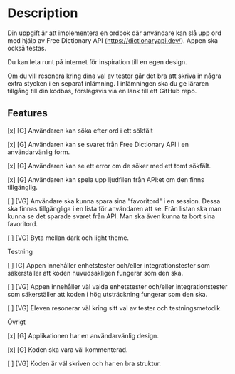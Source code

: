 # Description

Din uppgift är att implementera en ordbok där användare kan slå upp ord med hjälp av Free Dictionary API (https://dictionaryapi.dev/). Appen ska också testas.

Du kan leta runt på internet för inspiration till en egen design.

Om du vill resonera kring dina val av tester går det bra att skriva in några extra stycken i en separat inlämning. I inlämningen ska du ge läraren tillgång till din kodbas, förslagsvis via en länk till ett GitHub repo.

## Features

[x] [G] Användaren kan söka efter ord i ett sökfält

[x] [G] Användaren kan se svaret från Free Dictionary API i en användarvänlig form.

[x] [G] Användaren kan se ett error om de söker med ett tomt sökfält.

[x] [G] Användaren kan spela upp ljudfilen från API:et om den finns tillgänglig.

[ ] [VG] Användare ska kunna spara sina "favoritord" i en session. Dessa ska finnas tillgängliga i en lista för användaren att se. Från listan ska man kunna se det sparade svaret från API. Man ska även kunna ta bort sina favoritord.

[ ] [VG] Byta mellan dark och light theme.

Testning

[ ] [G] Appen innehåller enhetstester och/eller integrationstester som säkerställer att koden huvudsakligen fungerar som den ska.

[ ] [VG] Appen innehåller väl valda enhetstester och/eller integrationstester som säkerställer att koden i hög utsträckning fungerar som den ska.

[ ] [VG] Eleven resonerar väl kring sitt val av tester och testningsmetodik.

Övrigt

[x] [G] Applikationen har en användarvänlig design.

[x] [G] Koden ska vara väl kommenterad.

[ ] [VG] Koden är väl skriven och har en bra struktur.
